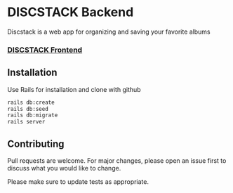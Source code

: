 

# DISCSTACK Backend

Discstack is a web app for organizing and saving your favorite albums

### [DISCSTACK Frontend](https://github.com/jackaubone/discstack_frontend.git)

## Installation

Use Rails for installation and clone with github

```bash
rails db:create 
rails db:seed 
rails db:migrate
rails server
```


## Contributing

Pull requests are welcome. For major changes, please open an issue first
to discuss what you would like to change.

Please make sure to update tests as appropriate.

